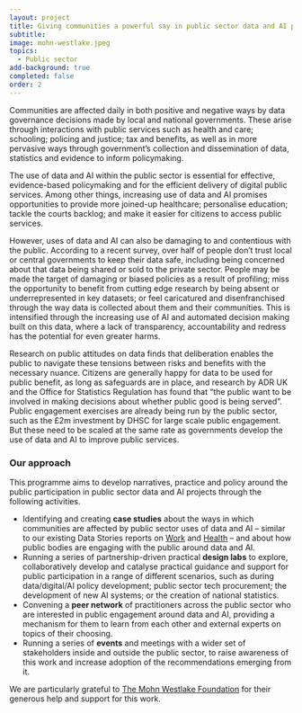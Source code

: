 ```yaml
---
layout: project
title: Giving communities a powerful say in public sector data and AI projects
subtitle: 
image: mohn-westlake.jpeg
topics:
  - Public sector
add-background: true
completed: false
order: 2
---
```

Communities are affected daily in both positive and negative ways by data governance decisions made by local and national governments. These arise through interactions with public services such as health and care; schooling; policing and justice; tax and benefits, as well as in more pervasive ways through government’s collection and dissemination of data, statistics and evidence to inform policymaking.

<!--more-->
The use of data and AI within the public sector is essential for effective, evidence-based policymaking and for the efficient delivery of digital public services. Among other things, increasing use of data and AI promises opportunities to provide more joined-up healthcare; personalise education; tackle the courts backlog; and make it easier for citizens to access public services.

However, uses of data and AI can also be damaging to and contentious with the public. According to a recent survey, over half of people don’t trust local or central governments to keep their data safe, including being concerned about that data being shared or sold to the private sector. People may be made the target of damaging or biased policies as a result of profiling; miss the opportunity to benefit from cutting edge research by being absent or underrepresented in key datasets; or feel caricatured and disenfranchised through the way data is collected about them and their communities. This is intensified through the increasing use of AI and automated decision making built on this data, where a lack of transparency, accountability and redress has the potential for even greater harms.

Research on public attitudes on data finds that deliberation enables the public to navigate these tensions between risks and benefits with the necessary nuance. Citizens are generally happy for data to be used for public benefit, as long as safeguards are in place, and research by ADR UK and the Office for Statistics Regulation has found that “the public want to be involved in making decisions about whether public good is being served”. Public engagement exercises are already being run by the public sector, such as the £2m investment by DHSC for large scale public engagement. But these need to be scaled at the same rate as governments develop the use of data and AI to improve public services.

### Our approach

This programme aims to develop narratives, practice and policy around the public participation in public sector data and AI projects through the following activities.

* Identifying and creating **case studies** about the ways in which communities are affected by public sector uses of data and AI – similar to our existing Data Stories reports on [Work](https://connectedbydata.org/resources/our-data-stories) and [Health](https://connectedbydata.org/resources/our-health-data-stories) – and about how public bodies are engaging with the public around data and AI.
* Running a series of partnership-driven practical **design labs** to explore, collaboratively develop and catalyse practical guidance and support for public participation in a range of different scenarios, such as during data/digital/AI policy development; public sector tech procurement; the development of new AI systems; or the creation of national statistics.
* Convening a **peer network** of practitioners across the public sector who are interested in public engagement around data and AI, providing a mechanism for them to learn from each other and external experts on topics of their choosing.
* Running a series of **events** and meetings with a wider set of stakeholders inside and outside the public sector, to raise awareness of this work and increase adoption of the recommendations emerging from it.

We are particularly grateful to [The Mohn Westlake Foundation](https://www.themohnwestlakefoundation.co.uk/) for their generous help and support for this work.